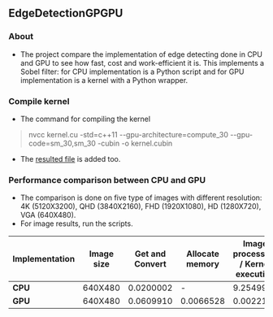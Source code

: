 ## EdgeDetectionGPGPU

### About
- The project compare the implementation of edge detecting done in CPU and GPU to see how fast, cost and work-efficient it is. This implements a Sobel filter: for CPU implementation is a Python script and for GPU implementation is a kernel with a Python wrapper.

### Compile kernel
- The command for compiling the kernel
> nvcc kernel.cu -std=c++11 --gpu-architecture=compute_30 --gpu-code=sm_30,sm_30 -cubin -o kernel.cubin

- The [resulted file](https://github.com/AlenSmailovic/EdgeDetectionGPGPU/raw/master/kernel.cubin) is added too.

### Performance comparison between CPU and GPU
- The comparison is done on five type of images with different resolution: 4K (5120X3200), QHD (3840X2160), FHD (1920X1080), HD (1280X720), VGA (640X480).
- For image results, run the scripts.

| Implementation | Image size | Get and Convert | Allocate memory | Image processing / Kernel execution | Get from GPU and Convert | Saving    | Total time |
| -------------- | ---------- | --------------- | --------------- | ----------------------------------- | ------------------------ | --------- | ---------- |
| **CPU**        | 640X480    | 0.0200002       | -               | 9.2549998                           | -                        | 0.1200001 | 9.3950002  |
| **GPU**        | 640X480    | 0.0609910       | 0.0066528       | 0.0022110                           | 0.0023078                | 0.1253440 | 0.1975078  |
